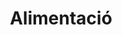 ---
title: "Alimentació"
url: /barcelona/alimentacio-carrer-del-marques-de-sentmenat/
shop: Lebensmittel
---